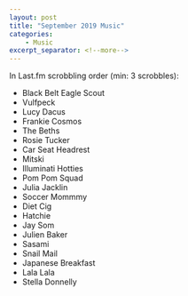```yaml
---
layout: post
title: "September 2019 Music"
categories:
    - Music
excerpt_separator: <!--more-->
---
```

In Last.fm scrobbling order (min: 3 scrobbles):

- Black Belt Eagle Scout
- Vulfpeck
- Lucy Dacus
- Frankie Cosmos
- The Beths
- Rosie Tucker
- Car Seat Headrest
- Mitski
- Illuminati Hotties
- Pom Pom Squad
- Julia Jacklin
- Soccer Mommmy
- Diet Cig
- Hatchie
- Jay Som
- Julien Baker
- Sasami
- Snail Mail
- Japanese Breakfast
- Lala Lala
- Stella Donnelly